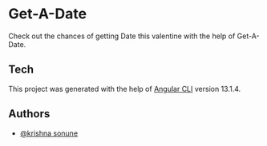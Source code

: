 

# Get-A-Date

Check out the chances of getting Date this valentine with the help of Get-A-Date.

## Tech

This project was generated with the help of [Angular CLI](https://github.com/angular/angular-cli) version 13.1.4.


## Authors

- [@krishna sonune](https://www.github.com/krishnasonune)

